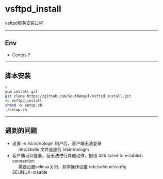 # vsftpd_install
vsftpd服务安装过程

----
## Env
- Centos 7

----
## 脚本安装
```sh
# 
yum install git 
git clone https://github.com/SouthAngel/vsftpd_install.git
cd vsftpd_install
chmod +x setup.sh
./setup.sh
```

----
## 遇到的问题
- 设置 -s /sbin/nologin 用户后，客户端无法登录  
&nbsp;&nbsp;&nbsp;&nbsp; /etc/shells 文件追加行 /sbin/nologin
- 客户端可以登录，但无法进行其他动作，报错 425 failed to establish connection  
&nbsp;&nbsp;&nbsp;&nbsp; 需要设置selinux关闭，具体操作设置 /etc/selinux/config SELINUX=disable
